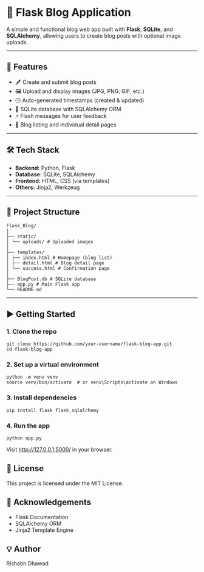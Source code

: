 # 📝 Flask Blog Application

A simple and functional blog web app built with **Flask**, **SQLite**, and **SQLAlchemy**, allowing users to create blog posts with optional image uploads.

---

## 🚀 Features

- 🖋️ Create and submit blog posts
- 🖼️ Upload and display images (JPG, PNG, GIF, etc.)
- 🕒 Auto-generated timestamps (created & updated)
- 💾 SQLite database with SQLAlchemy ORM
- ⚡ Flash messages for user feedback
- 📄 Blog listing and individual detail pages

---

## 🛠️ Tech Stack

- **Backend:** Python, Flask
- **Database:** SQLite, SQLAlchemy
- **Frontend:** HTML, CSS (via templates)
- **Others:** Jinja2, Werkzeug

---

## 📂 Project Structure
    Flask_Blog/
    │
    ├── static/
    │ └── uploads/ # Uploaded images
    │
    ├── templates/
    │ ├── index.html # Homepage (blog list)
    │ ├── detail.html # Blog detail page
    │ └── success.html # Confirmation page
    │
    ├── BlogPost.db # SQLite database
    ├── app.py # Main Flask app
    └── README.md


---

## ▶️ Getting Started

### 1. Clone the repo
    
    git clone https://github.com/your-username/flask-blog-app.git
    cd flask-blog-app

### 2. Set up a virtual environment

    python -m venv venv
    source venv/bin/activate  # or venv\Scripts\activate on Windows

### 3. Install dependencies

    pip install flask flask_sqlalchemy

### 4. Run the app

    python app.py

Visit http://127.0.0.1:5000/ in your browser.

## 📜 License
This project is licensed under the MIT License.

## 🙌 Acknowledgements

- Flask Documentation
- SQLAlchemy ORM
- Jinja2 Template Engine

## 💡 Author

Rishabh Dhawad

